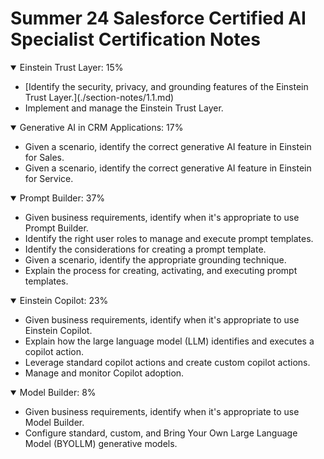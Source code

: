 # Summer 24 Salesforce Certified AI Specialist Certification Notes

<details open>
    <summary>Einstein Trust Layer: 15%</summary>
    <ul>
        <li>[Identify the security, privacy, and grounding features of the Einstein Trust Layer.](./section-notes/1.1.md)</li>
        <li>Implement and manage the Einstein Trust Layer.</li>
    </ul>
</details>

<details open>
    <summary>Generative AI in CRM Applications: 17%</summary>
    <ul>
        <li>Given a scenario, identify the correct generative AI feature in Einstein for Sales.</li>
        <li>Given a scenario, identify the correct generative AI feature in Einstein for Service.</li>
    </ul>
</details>

<details open>
    <summary>Prompt Builder: 37%</summary>
    <ul>
        <li>Given business requirements, identify when it's appropriate to use Prompt Builder.</li>
        <li>Identify the right user roles to manage and execute prompt templates.</li>
        <li>Identify the considerations for creating a prompt template.</li>
        <li>Given a scenario, identify the appropriate grounding technique.</li>
        <li>Explain the process for creating, activating, and executing prompt templates.</li>
    </ul>
</details>

<details open>
    <summary>Einstein Copilot: 23%</summary>
    <ul>
        <li>Given business requirements, identify when it's appropriate to use Einstein Copilot.</li>
        <li>Explain how the large language model (LLM) identifies and executes a copilot action.</li>
        <li>Leverage standard copilot actions and create custom copilot actions.</li>
        <li>Manage and monitor Copilot adoption.</li>
    </ul>
</details>

<details open>
    <summary>Model Builder: 8%</summary>
    <ul>
        <li>Given business requirements, identify when it's appropriate to use Model Builder.</li>
        <li>Configure standard, custom, and Bring Your Own Large Language Model (BYOLLM) generative models.</li>
    </ul>
</details>